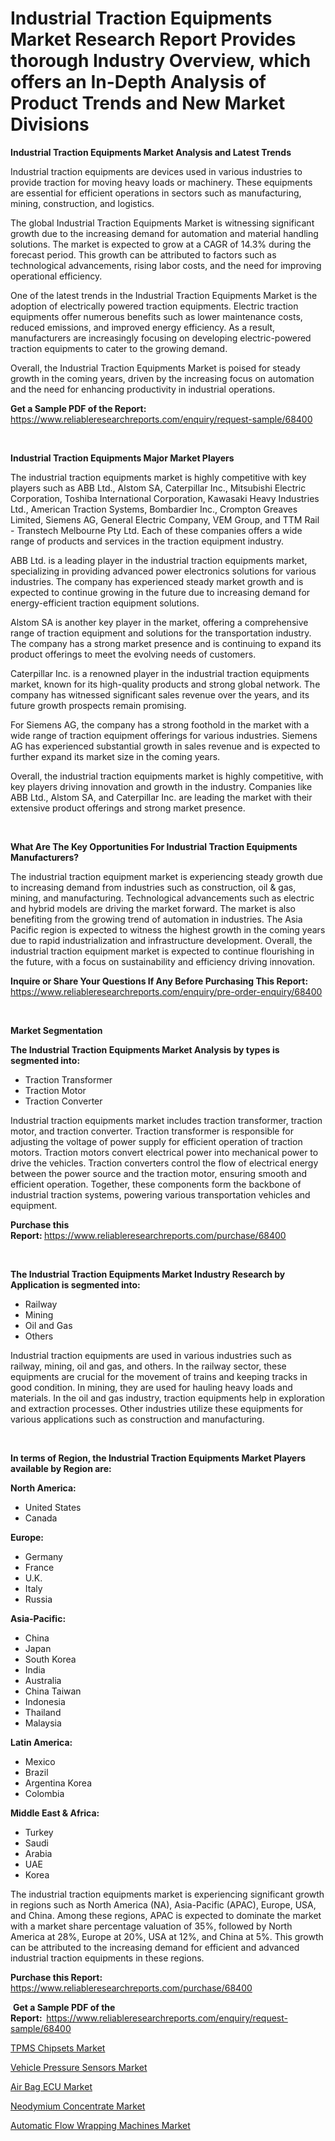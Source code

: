 <p><h1>Industrial Traction Equipments Market Research Report Provides thorough Industry Overview, which offers an In-Depth Analysis of Product Trends and New Market Divisions</h1></p><p><strong>Industrial Traction Equipments Market Analysis and Latest Trends</strong></p>
<p><p>Industrial traction equipments are devices used in various industries to provide traction for moving heavy loads or machinery. These equipments are essential for efficient operations in sectors such as manufacturing, mining, construction, and logistics.</p><p>The global Industrial Traction Equipments Market is witnessing significant growth due to the increasing demand for automation and material handling solutions. The market is expected to grow at a CAGR of 14.3% during the forecast period. This growth can be attributed to factors such as technological advancements, rising labor costs, and the need for improving operational efficiency.</p><p>One of the latest trends in the Industrial Traction Equipments Market is the adoption of electrically powered traction equipments. Electric traction equipments offer numerous benefits such as lower maintenance costs, reduced emissions, and improved energy efficiency. As a result, manufacturers are increasingly focusing on developing electric-powered traction equipments to cater to the growing demand.</p><p>Overall, the Industrial Traction Equipments Market is poised for steady growth in the coming years, driven by the increasing focus on automation and the need for enhancing productivity in industrial operations.</p></p>
<p><strong>Get a Sample PDF of the Report:&nbsp;</strong> <a href="https://www.reliableresearchreports.com/enquiry/request-sample/68400">https://www.reliableresearchreports.com/enquiry/request-sample/68400</a></p>
<p>&nbsp;</p>
<p><strong>Industrial Traction Equipments Major Market Players</strong></p>
<p><p>The industrial traction equipments market is highly competitive with key players such as ABB Ltd., Alstom SA, Caterpillar Inc., Mitsubishi Electric Corporation, Toshiba International Corporation, Kawasaki Heavy Industries Ltd., American Traction Systems, Bombardier Inc., Crompton Greaves Limited, Siemens AG, General Electric Company, VEM Group, and TTM Rail - Transtech Melbourne Pty Ltd. Each of these companies offers a wide range of products and services in the traction equipment industry.</p><p>ABB Ltd. is a leading player in the industrial traction equipments market, specializing in providing advanced power electronics solutions for various industries. The company has experienced steady market growth and is expected to continue growing in the future due to increasing demand for energy-efficient traction equipment solutions.</p><p>Alstom SA is another key player in the market, offering a comprehensive range of traction equipment and solutions for the transportation industry. The company has a strong market presence and is continuing to expand its product offerings to meet the evolving needs of customers.</p><p>Caterpillar Inc. is a renowned player in the industrial traction equipments market, known for its high-quality products and strong global network. The company has witnessed significant sales revenue over the years, and its future growth prospects remain promising.</p><p>For Siemens AG, the company has a strong foothold in the market with a wide range of traction equipment offerings for various industries. Siemens AG has experienced substantial growth in sales revenue and is expected to further expand its market size in the coming years.</p><p>Overall, the industrial traction equipments market is highly competitive, with key players driving innovation and growth in the industry. Companies like ABB Ltd., Alstom SA, and Caterpillar Inc. are leading the market with their extensive product offerings and strong market presence.</p></p>
<p>&nbsp;</p>
<p><strong>What Are The Key Opportunities For Industrial Traction Equipments Manufacturers?</strong></p>
<p><p>The industrial traction equipment market is experiencing steady growth due to increasing demand from industries such as construction, oil & gas, mining, and manufacturing. Technological advancements such as electric and hybrid models are driving the market forward. The market is also benefiting from the growing trend of automation in industries. The Asia Pacific region is expected to witness the highest growth in the coming years due to rapid industrialization and infrastructure development. Overall, the industrial traction equipment market is expected to continue flourishing in the future, with a focus on sustainability and efficiency driving innovation.</p></p>
<p><strong>Inquire or Share Your Questions If Any Before Purchasing This Report:</strong> <a href="https://www.reliableresearchreports.com/enquiry/pre-order-enquiry/68400">https://www.reliableresearchreports.com/enquiry/pre-order-enquiry/68400</a></p>
<p>&nbsp;</p>
<p><strong>Market Segmentation</strong></p>
<p><strong>The Industrial Traction Equipments Market Analysis by types is segmented into:</strong></p>
<p><ul><li>Traction Transformer</li><li>Traction Motor</li><li>Traction Converter</li></ul></p>
<p><p>Industrial traction equipments market includes traction transformer, traction motor, and traction converter. Traction transformer is responsible for adjusting the voltage of power supply for efficient operation of traction motors. Traction motors convert electrical power into mechanical power to drive the vehicles. Traction converters control the flow of electrical energy between the power source and the traction motor, ensuring smooth and efficient operation. Together, these components form the backbone of industrial traction systems, powering various transportation vehicles and equipment.</p></p>
<p><strong>Purchase this Report:&nbsp;</strong><a href="https://www.reliableresearchreports.com/purchase/68400">https://www.reliableresearchreports.com/purchase/68400</a></p>
<p>&nbsp;</p>
<p><strong>The Industrial Traction Equipments Market Industry Research by Application is segmented into:</strong></p>
<p><ul><li>Railway</li><li>Mining</li><li>Oil and Gas</li><li>Others</li></ul></p>
<p><p>Industrial traction equipments are used in various industries such as railway, mining, oil and gas, and others. In the railway sector, these equipments are crucial for the movement of trains and keeping tracks in good condition. In mining, they are used for hauling heavy loads and materials. In the oil and gas industry, traction equipments help in exploration and extraction processes. Other industries utilize these equipments for various applications such as construction and manufacturing.</p></p>
<p>&nbsp;</p>
<p><strong>In terms of Region, the Industrial Traction Equipments Market Players available by Region are:</strong></p>
<p>
    <p> <strong> North America: </strong>
        <ul>
            <li>United States</li>
            <li>Canada</li>
        </ul>
        </p> 
    <p> <strong> Europe: </strong>
        <ul>
            <li>Germany</li>
            <li>France</li>
            <li>U.K.</li>
            <li>Italy</li>
            <li>Russia</li>
        </ul>
        </p> 
    <p> <strong> Asia-Pacific: </strong>
        <ul>
            <li>China</li>
            <li>Japan</li>
            <li>South Korea</li>
            <li>India</li>
            <li>Australia</li>
            <li>China Taiwan</li>
            <li>Indonesia</li>
            <li>Thailand</li>
            <li>Malaysia</li>
        </ul>
        </p> 
    <p> <strong> Latin America: </strong>
        <ul>
            <li>Mexico</li>
            <li>Brazil</li>
            <li>Argentina Korea</li>
            <li>Colombia</li>
        </ul>
        </p> 
    <p> <strong> Middle East & Africa: </strong>
        <ul>
            <li>Turkey</li>
            <li>Saudi</li>
            <li>Arabia</li>
            <li>UAE</li>
            <li>Korea</li>
        </ul>
    </p>
    </p>
<p><p>The industrial traction equipments market is experiencing significant growth in regions such as North America (NA), Asia-Pacific (APAC), Europe, USA, and China. Among these regions, APAC is expected to dominate the market with a market share percentage valuation of 35%, followed by North America at 28%, Europe at 20%, USA at 12%, and China at 5%. This growth can be attributed to the increasing demand for efficient and advanced industrial traction equipments in these regions.</p></p>
<p><strong>Purchase this Report: </strong><a href="https://www.reliableresearchreports.com/purchase/68400">https://www.reliableresearchreports.com/purchase/68400</a></p>
<p>&nbsp;<strong>Get a Sample PDF of the Report:&nbsp;&nbsp;</strong><a href="https://www.reliableresearchreports.com/enquiry/request-sample/68400">https://www.reliableresearchreports.com/enquiry/request-sample/68400</a></p>
<p><strong></strong></p>
<p><p><a href="https://view.publitas.com/reportprime-1/tpms-chipsets-market-size-focuses-on-market-dynamics-in-depth-analysis-and-future-projections-of-its-market-forecasted-for-period-from-2024-to-2031/">TPMS Chipsets Market</a></p><p><a href="https://skillful-vermicelli-b89.notion.site/Vehicle-Pressure-Sensors-Market-Challenges-Opportunities-and-Growth-Drivers-and-Major-Market-Play-9cc086ad5a4c41fe9ba8791a156c6afd">Vehicle Pressure Sensors Market</a></p><p><a href="https://simplistic-meeting-7ee.notion.site/Air-Bag-ECU-Market-Research-Report-The-Key-To-Successful-Business-Strategy-Forecasted-for-Period-fr-a502cf56f4c842619de3f5c23fdcdfae">Air Bag ECU Market</a></p><p><a href="https://view.publitas.com/reportprime-1/neodymium-concentrate-market-research-report-the-key-to-successful-business-strategy-forecasted-for-period-from-2024-2031/">Neodymium Concentrate Market</a></p><p><a href="https://eight-handstand-8fb.notion.site/Automatic-Flow-Wrapping-Machines-Market-Size-Furnishes-Valuable-Information-Encompassing-Market-Shar-c923740a691946ed9d63af8bb7e4419c">Automatic Flow Wrapping Machines Market</a></p></p>